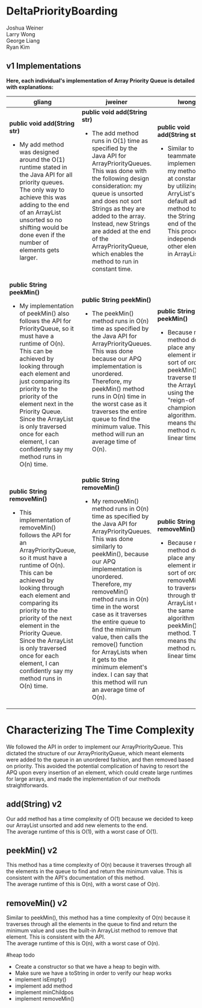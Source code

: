 # DeltaPriorityBoarding
Joshua Weiner
<br>
Larry Wong
<br>
George Liang
<br>
Ryan Kim

## v1 Implementations
**Here, each individual's implementation of Array Priority Queue is detailed with explanations:**
<br>

| gliang | jweiner | lwong |
| --- | --- | --- |
| **public void add(String str)** <br> <ul><li> My add method was designed around the O(1) runtime stated in the Java API for all priority queues. The only way to achieve this was adding to the end of an ArrayList unsorted so no shifting would be done even if the number of elements gets larger. </li></ul> | **public void add(String str)** <br> <ul><li>The add method runs in O(1) time as specified by the Java API for ArrayPriorityQueues. This was done with the following design consideration: my queue is unsorted and does not sort Strings as they are added to the array. Instead, new Strings are added at the end of the ArrayPriorityQueue, which enables the method to run in constant time.</li></ul> | **public void add(String str)** <br> <ul><li>Similar to my teammate's implementations, my method runs at constant time by utilizing ArryList's default add method to add the String to the end of the array. This process is independent of other elements in ArrayList.</li></ul>|
| **public String peekMin()** <br> <ul><li>My implementation of peekMin() also follows the API for PriorityQueue, so it must have a runtime of O(n). This can be achieved by looking through each element and just comparing its priority to the priority of the element next in the Priority Queue. Since the ArrayList is only traversed once for each element, I can confidently say my method runs in O(n) time. </li></ul> | **public String peekMin()** <br> <ul><li>The peekMin() method runs in O(n) time as specified by the Java API for ArrayPriorityQueues. This was done because our APQ implementation is unordered. Therefore, my peekMin() method runs in O(n) time in the worst case as it traverses the entire queue to find the minimum value. This method will run an average time of O(n).</li></ul> |  **public String peekMin()** <br> <ul><li> Because my add method does not place any element in any sort of order, my peekMin() has to traverse through the ArrayList using the "reign-of-champion" algorithm. This means that this method runs at linear time.</li></ul>|
| **public String removeMin()** <br> <ul><li>This implementation of removeMin() follows the API for an ArrayPriorityQueue, so it must have a runtime of O(n). This can be achieved by looking through each element and comparing its priority to the priority of the next element in the Priority Queue. Since the ArrayList is only traversed once for each element, I can confidently say my method runs in O(n) time. </li></ul> | **public String removeMin()** <br> <ul><li>My removeMin() method runs in O(n) time as specified by the Java API for ArrayPriorityQueues. This was done similarly to peekMin(), because our APQ implementation is unordered. Therefore, my removeMin() method runs in O(n) time in the worst case as it traverses the entire queue to find the minimum value, then calls the remove() function for ArrayLists when it gets to the minimum element's index. I can say that this method will run an average time of O(n).</li></ul> |  **public String removeMin()** <br> <ul><li>Because my add method does not place any element in any sort of order, my removeMin() has to traverse through the ArrayList using the same algorithm as my peekMin() method. This means that this method runs at linear time.</li></ul>|

# Characterizing The Time Complexity
We followed the API in order to implement our ArrayPriorityQueue. This dictated the structure of our ArrayPriorityQueue, which meant elements were added to the queue in an unordered fashion, and then removed based on priority. This avoided the potential complication of having to resort the APQ upon every insertion of an element, which could create large runtimes for large arrays, and made the implementation of our methods straightforwards.
## add(String) v2
Our add method has a time complexity of O(1) because we decided to keep our ArrayList unsorted and add new elements to the end. <br>
The average runtime of this is O(1), with a worst case of O(1).
## peekMin() v2
This method has a time complexity of O(n) because it traverses through all the elements in the queue to find and return the minimum value. This is consistent with the API's documentation of this method. <br>
The average runtime of this is O(n), with a worst case of O(n).
## removeMin() v2
Similar to peekMin(), this method has a time complexity of O(n) because it traverses through all the elements in the queue to find and return the minimum value and uses the built-in ArrayList method to remove that element. This is consistent with the API. <br>
The average runtime of this is O(n), with a worst case of O(n).

#heap todo
- Create a constructor so that we have a heap to begin with.
- Make sure we have a toString in order to verify our heap works
- implement isEmpty()
- implement add method
- implement minChildpos
- implement removeMin()
